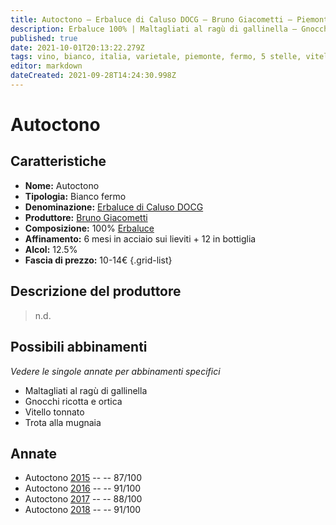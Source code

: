 ```yaml
---
title: Autoctono – Erbaluce di Caluso DOCG – Bruno Giacometti – Piemonte (IT) – 10-14€ – 3★-5★
description: Erbaluce 100% | Maltagliati al ragù di gallinella – Gnocchi ricotta e ortica – Vitello tonnato – Trota alla mugnaia
published: true
date: 2021-10-01T20:13:22.279Z
tags: vino, bianco, italia, varietale, piemonte, fermo, 5 stelle, vitello tonnato, erbaluce, maltagliati al ragù di gallinella, gnocchi ricotta e ortica, trota alla mugnaia, 10-14€
editor: markdown
dateCreated: 2021-09-28T14:24:30.998Z
---
```


 # Autoctono

## Caratteristiche
- **Nome:** Autoctono
- **Tipologia:** Bianco fermo
- **Denominazione:** [Erbaluce di Caluso DOCG](/denominazioni/Italia/Piemonte/DOCG/Erbaluce-di-Caluso)
- **Produttore:** [Bruno Giacometti](/produttori/Italia/Piemonte/Bruno-Giacometti)
- **Composizione:** 100% [Erbaluce](/vitigni/Italia/bacca-bianca/erbaluce)
- **Affinamento:** 6 mesi in acciaio sui lieviti + 12 in bottiglia
- **Alcol:** 12.5%
- **Fascia di prezzo:** 10-14€
{.grid-list}

## Descrizione del produttore

> n.d.

## Possibili abbinamenti
*Vedere le singole annate per abbinamenti specifici*

- Maltagliati al ragù di gallinella
- Gnocchi ricotta e ortica
- Vitello tonnato
- Trota alla mugnaia


## Annate

- Autoctono [2015](vini/Italia/Piemonte/Bruno-Giacometti/Autoctono/2015) -- <span class="star-3"></span>  -- 87/100
- Autoctono [2016](vini/Italia/Piemonte/Bruno-Giacometti/Autoctono/2016) -- <span class="star-5"></span>  -- 91/100
- Autoctono [2017](vini/Italia/Piemonte/Bruno-Giacometti/Autoctono/2017) -- <span class="star-3"></span>  -- 88/100
- Autoctono [2018](vini/Italia/Piemonte/Bruno-Giacometti/Autoctono/2018) -- <span class="star-5"></span>  -- 91/100